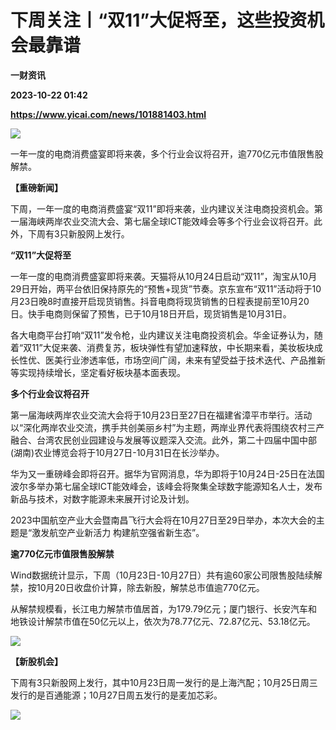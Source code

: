 # 下周关注丨“双11”大促将至，这些投资机会最靠谱
**一财资讯**

**2023-10-22 01:42**

**https://www.yicai.com/news/101881403.html**

![](https://imgcdn.yicai.com/uppics/slides/2023/10/a8373feb4edc1565eef2f6e6d981499b.jpg)

一年一度的电商消费盛宴即将来袭，多个行业会议将召开，逾770亿元市值限售股解禁。

**【重磅新闻】**

下周，一年一度的电商消费盛宴“双11”即将来袭，业内建议关注电商投资机会。第一届海峡两岸农业交流大会、第七届全球ICT能效峰会等多个行业会议将召开。此外，下周有3只新股网上发行。

**“双11”大促将至**

一年一度的电商消费盛宴即将来袭。天猫将从10月24日启动“双11”，淘宝从10月29日开始，两平台依旧保持原先的“预售+现货”节奏。京东宣布“双11”活动将于10月23日晚8时直接开启现货销售。抖音电商将现货销售的日程表提前至10月20日。快手电商则保留了预售，已于10月18日开启，现货销售是10月31日。

各大电商平台打响“双11”发令枪，业内建议关注电商投资机会。华金证券认为，随着“双11”大促来袭、消费复苏，板块弹性有望加速释放，中长期来看，美妆板块成长性优、医美行业渗透率低，市场空间广阔，未来有望受益于技术迭代、产品推新等实现持续增长，坚定看好板块基本面表现。

**多个行业会议将召开**

第一届海峡两岸农业交流大会将于10月23日至27日在福建省漳平市举行。活动以“深化两岸农业交流，携手共创美丽乡村”为主题，两岸业界代表将围绕农村三产融合、台湾农民创业园建设与发展等议题深入交流。此外，第二十四届中国中部(湖南)农业博览会将于10月27日-10月31日在长沙举办。

华为又一重磅峰会即将召开。据华为官网消息，华为即将于10月24日-25日在法国波尔多举办第七届全球ICT能效峰会，该峰会将聚集全球数字能源知名人士，发布新品与技术，对数字能源未来展开讨论及计划。

2023中国航空产业大会暨南昌飞行大会将在10月27日至29日举办，本次大会的主题是“激发航空产业新活力 构建航空强省新生态”。

**逾****770****亿元市值限售股解禁**

Wind数据统计显示，下周（10月23日-10月27日）共有逾60家公司限售股陆续解禁，按10月20日收盘价计算，除去新股，解禁总市值逾770亿元。

从解禁规模看，长江电力解禁市值居首，为179.79亿元；厦门银行、长安汽车和地铁设计解禁市值在50亿元以上，依次为78.77亿元、72.87亿元、53.18亿元。

![](https://imgcdn.yicai.com/uppics/images/2023/10/09849a37b383307b963ecf3e1f43c6e2.jpg)

**【新股机会】**

下周有3只新股网上发行，其中10月23日周一发行的是上海汽配；10月25日周三发行的是百通能源；10月27日周五发行的是麦加芯彩。

![](https://imgcdn.yicai.com/uppics/images/2023/10/5ac4c09ef5424996e61263b270b55c83.jpg)